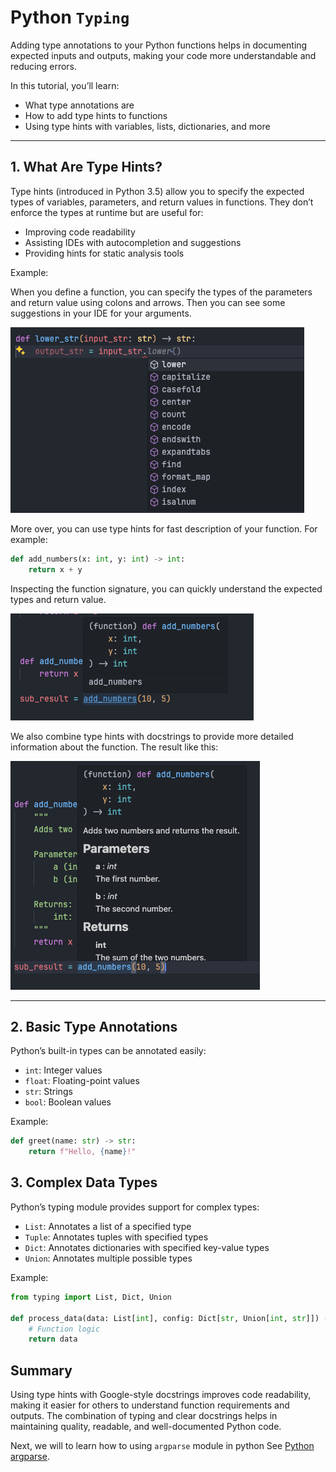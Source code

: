 # Python `Typing`

Adding type annotations to your Python functions helps in documenting expected inputs and outputs, making your code more understandable and reducing errors.

In this tutorial, you’ll learn:

- What type annotations are
- How to add type hints to functions
- Using type hints with variables, lists, dictionaries, and more

---

## 1. What Are Type Hints?

Type hints (introduced in Python 3.5) allow you to specify the expected types of variables, parameters, and return values in functions. They don’t enforce the types at runtime but are useful for:

- Improving code readability
- Assisting IDEs with autocompletion and suggestions
- Providing hints for static analysis tools

Example:

When you define a function, you can specify the types of the parameters and return value using colons and arrows. Then you can see some suggestions in your IDE for your arguments.

![Function Typing Example](./images/function_typing_suggestion_example.png)

More over, you can use type hints for fast description of your function. For example:

```python
def add_numbers(x: int, y: int) -> int:
    return x + y
```

Inspecting the function signature, you can quickly understand the expected types and return value.

![Function Typing Example](./images/function_typing_example.png)

We also combine type hints with docstrings to provide more detailed information about the function. The result like this:

![Function Typing and Docstring Example](./images/function_typing_docstring_example.png)

---

## 2. Basic Type Annotations

Python’s built-in types can be annotated easily:

- `int`: Integer values
- `float`: Floating-point values
- `str`: Strings
- `bool`: Boolean values

Example:

```python
def greet(name: str) -> str:
    return f"Hello, {name}!"
```

## 3. Complex Data Types

Python’s typing module provides support for complex types:

- `List`: Annotates a list of a specified type
- `Tuple`: Annotates tuples with specified types
- `Dict`: Annotates dictionaries with specified key-value types
- `Union`: Annotates multiple possible types

Example:

```python
from typing import List, Dict, Union

def process_data(data: List[int], config: Dict[str, Union[int, str]]) -> List[int]:
    # Function logic
    return data
```

## Summary

Using type hints with Google-style docstrings improves code readability, making it easier for others to understand function requirements and outputs. The combination of typing and clear docstrings helps in maintaining quality, readable, and well-documented Python code.

Next, we will to learn how to using `argparse` module in python See [Python argparse](./3.ArgumentParser.md).
